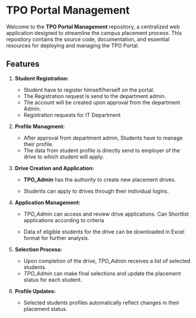 # TPO Portal Management

Welcome to the **TPO Portal Management** repository, a centralized web application designed to streamline the campus placement process. This repository contains the source code, documentation, and essential resources for deploying and managing the TPO Portal.

## Features

1. **Student Registration:**
   - Student have to register himself/herself on the portal.
   - The Registration request is send to the department admin.
   - The account will be created upon approval from the department Admin.
   - Registration requests for IT Department

   
2. **Profile Managment:**
   - After approval from department admin, Students have to manage their profile.
   - The data from student profile is directly send to employer of the drive to which student will apply.


3. **Drive Creation and Application:**
   - **TPO_Admin** has the authority to create new placement drives.


   - Students can apply to drives through their individual logins.


4. **Application Management:**
   - *TPO_Admin* can access and review drive applications. Can Shortlist applications according to criteria

     
   - Data of eligible students for the drive can be downloaded in Excel format for further analysis.


5. **Selection Process:**
   - Upon completion of the drive, *TPO_Admin* receives a list of selected students.
   - *TPO_Admin* can make final selections and update the placement status for each student.


6. **Profile Updates:**
   - Selected students profiles automatically reflect changes in their placement status.

